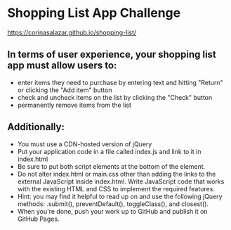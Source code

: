 # Shopping List App Challenge
https://corinasalazar.github.io/shopping-list/

## In terms of user experience, your shopping list app must allow users to:

- enter items they need to purchase by entering text and hitting "Return" or clicking the "Add item" button
- check and uncheck items on the list by clicking the "Check" button
- permanently remove items from the list

## Additionally:

- You must use a CDN-hosted version of jQuery
- Put your application code in a file called index.js and link to it in index.html
- Be sure to put both script elements at the bottom of the <body> element.
- Do not alter index.html or main.css other than adding the links to the external JavaScript inside index.html. Write JavaScript code that works with the existing HTML and CSS to implement the required features.
- Hint: you may find it helpful to read up on and use the following jQuery methods: .submit(), preventDefault(), toggleClass(), and closest().
- When you're done, push your work up to GitHub and publish it on GitHub Pages.
